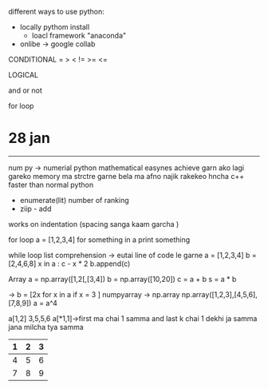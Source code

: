 different ways to use python:

- locally pythom install
  - loacl framework "anaconda"
- onlibe -> google collab

CONDITIONAL
 = > <
!= >= <=

LOGICAL

and or not

for loop

# 28 jan

---


num py -> numerial python
mathematical easynes achieve garn ako lagi gareko
memory ma strctre garne bela ma afno najik rakekeo hncha
c++
faster than normal python

- enumerate(lit) number of ranking
- ziip - add

works on indentation (spacing sanga kaam garcha )

for loop
a = [1,2,3,4]
for something in a
print something

while loop
list comprehension -> eutai line of code le garne 
a = [1,2,3,4]
b = [2,4,6,8]
x in a :
c - x * 2
b.append(c)

Array
a = np.array([1,2[,[3,4])
b = np.array([10,20])
c = a + b
s = a * b

-> b = [2x for x in a if x = 3 ]
 numpyarray -> np.array
np.array([1,2,3],[4,5,6],[7,8,9])
a = a^4

a[1,2] 3,5,5,6
a[*1,1]->first ma chai 1 samma and last k chai 1 dekhi ja samma jana milcha tya samma 

| 1 | 2 | 3 |
| - | - | - |
| 4 | 5 | 6 |
| 7 | 8 | 9 |
